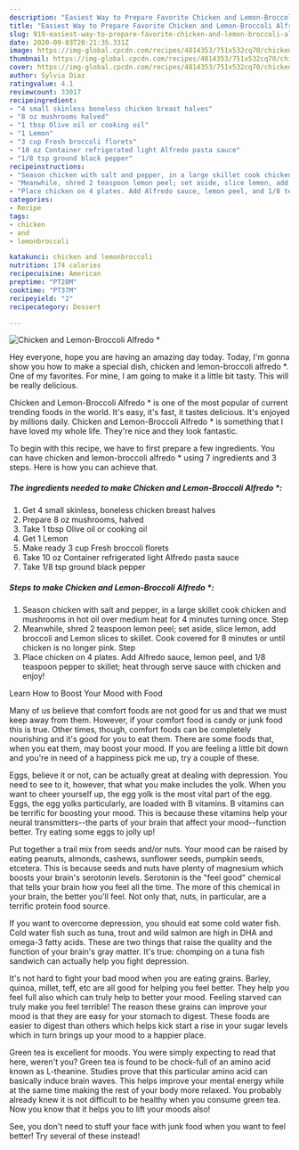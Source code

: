 ```yaml
---
description: "Easiest Way to Prepare Favorite Chicken and Lemon-Broccoli Alfredo *"
title: "Easiest Way to Prepare Favorite Chicken and Lemon-Broccoli Alfredo *"
slug: 919-easiest-way-to-prepare-favorite-chicken-and-lemon-broccoli-alfredo
date: 2020-09-03T20:21:35.331Z
image: https://img-global.cpcdn.com/recipes/4814353/751x532cq70/chicken-and-lemon-broccoli-alfredo-recipe-main-photo.jpg
thumbnail: https://img-global.cpcdn.com/recipes/4814353/751x532cq70/chicken-and-lemon-broccoli-alfredo-recipe-main-photo.jpg
cover: https://img-global.cpcdn.com/recipes/4814353/751x532cq70/chicken-and-lemon-broccoli-alfredo-recipe-main-photo.jpg
author: Sylvia Diaz
ratingvalue: 4.1
reviewcount: 33017
recipeingredient:
- "4 small skinless boneless chicken breast halves"
- "8 oz mushrooms halved"
- "1 tbsp Olive oil or cooking oil"
- "1 Lemon"
- "3 cup Fresh broccoli florets"
- "10 oz Container refrigerated light Alfredo pasta sauce"
- "1/8 tsp ground black pepper"
recipeinstructions:
- "Season chicken with salt and pepper, in a large skillet cook chicken and mushrooms in hot oil over medium heat for 4 minutes turning once. Step"
- "Meanwhile, shred 2 teaspoon lemon peel; set aside, slice lemon, add broccoli and Lemon slices to skillet. Cook covered for 8 minutes or until chicken is no longer pink. Step"
- "Place chicken on 4 plates. Add Alfredo sauce, lemon peel, and 1/8 teaspoon pepper to skillet; heat through serve sauce with chicken and enjoy!"
categories:
- Recipe
tags:
- chicken
- and
- lemonbroccoli

katakunci: chicken and lemonbroccoli 
nutrition: 174 calories
recipecuisine: American
preptime: "PT28M"
cooktime: "PT37M"
recipeyield: "2"
recipecategory: Dessert

---
```



![Chicken and Lemon-Broccoli Alfredo *](https://img-global.cpcdn.com/recipes/4814353/751x532cq70/chicken-and-lemon-broccoli-alfredo-recipe-main-photo.jpg)

Hey everyone, hope you are having an amazing day today. Today, I'm gonna show you how to make a special dish, chicken and lemon-broccoli alfredo *. One of my favorites. For mine, I am going to make it a little bit tasty. This will be really delicious.



Chicken and Lemon-Broccoli Alfredo * is one of the most popular of current trending foods in the world. It's easy, it's fast, it tastes delicious. It's enjoyed by millions daily. Chicken and Lemon-Broccoli Alfredo * is something that I have loved my whole life. They're nice and they look fantastic.


To begin with this recipe, we have to first prepare a few ingredients. You can have chicken and lemon-broccoli alfredo * using 7 ingredients and 3 steps. Here is how you can achieve that.

<!--inarticleads1-->

##### The ingredients needed to make Chicken and Lemon-Broccoli Alfredo *:

1. Get 4 small skinless, boneless chicken breast halves
1. Prepare 8 oz mushrooms, halved
1. Take 1 tbsp Olive oil or cooking oil
1. Get 1 Lemon
1. Make ready 3 cup Fresh broccoli florets
1. Take 10 oz Container refrigerated light Alfredo pasta sauce
1. Take 1/8 tsp ground black pepper




<!--inarticleads2-->

##### Steps to make Chicken and Lemon-Broccoli Alfredo *:

1. Season chicken with salt and pepper, in a large skillet cook chicken and mushrooms in hot oil over medium heat for 4 minutes turning once. Step
1. Meanwhile, shred 2 teaspoon lemon peel; set aside, slice lemon, add broccoli and Lemon slices to skillet. Cook covered for 8 minutes or until chicken is no longer pink. Step
1. Place chicken on 4 plates. Add Alfredo sauce, lemon peel, and 1/8 teaspoon pepper to skillet; heat through serve sauce with chicken and enjoy!




Learn How to Boost Your Mood with Food


Many of us believe that comfort foods are not good for us and that we must keep away from them. However, if your comfort food is candy or junk food this is true. Other times, though, comfort foods can be completely nourishing and it's good for you to eat them. There are some foods that, when you eat them, may boost your mood. If you are feeling a little bit down and you're in need of a happiness pick me up, try a couple of these.

Eggs, believe it or not, can be actually great at dealing with depression. You need to see to it, however, that what you make includes the yolk. When you want to cheer yourself up, the egg yolk is the most vital part of the egg. Eggs, the egg yolks particularly, are loaded with B vitamins. B vitamins can be terrific for boosting your mood. This is because these vitamins help your neural transmitters--the parts of your brain that affect your mood--function better. Try eating some eggs to jolly up!

Put together a trail mix from seeds and/or nuts. Your mood can be raised by eating peanuts, almonds, cashews, sunflower seeds, pumpkin seeds, etcetera. This is because seeds and nuts have plenty of magnesium which boosts your brain's serotonin levels. Serotonin is the "feel good" chemical that tells your brain how you feel all the time. The more of this chemical in your brain, the better you'll feel. Not only that, nuts, in particular, are a terrific protein food source.

If you want to overcome depression, you should eat some cold water fish. Cold water fish such as tuna, trout and wild salmon are high in DHA and omega-3 fatty acids. These are two things that raise the quality and the function of your brain's gray matter. It's true: chomping on a tuna fish sandwich can actually help you fight depression. 

It's not hard to fight your bad mood when you are eating grains. Barley, quinoa, millet, teff, etc are all good for helping you feel better. They help you feel full also which can truly help to better your mood. Feeling starved can truly make you feel terrible! The reason these grains can improve your mood is that they are easy for your stomach to digest. These foods are easier to digest than others which helps kick start a rise in your sugar levels which in turn brings up your mood to a happier place.

Green tea is excellent for moods. You were simply expecting to read that here, weren't you? Green tea is found to be chock-full of an amino acid known as L-theanine. Studies prove that this particular amino acid can basically induce brain waves. This helps improve your mental energy while at the same time making the rest of your body more relaxed. You probably already knew it is not difficult to be healthy when you consume green tea. Now you know that it helps you to lift your moods also!

See, you don't need to stuff your face with junk food when you want to feel better! Try several of these instead!

